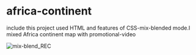 # africa-continent
include this project used HTML and features of CSS-mix-blended mode.I mixed Africa continent map with promotional-video 

![mix-blend_REC](https://user-images.githubusercontent.com/65957331/231433653-844f3b30-e39b-48f3-9c13-19e4b16c5a4b.gif)
